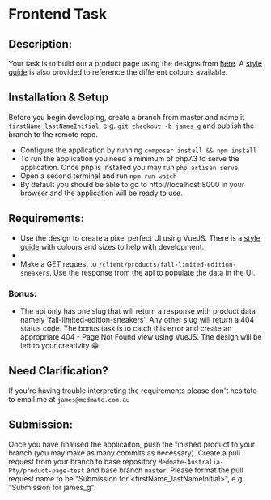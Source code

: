 # Frontend Task

## Description:
Your task is to build out a product page using the designs from [here](./designs/desktop-design.jpg). A [style guide](./style-guide.md) is also provided to reference the different colours available.

## Installation & Setup
Before you begin developing, create a branch from master and name it `firstName_lastNameInitial`, e.g. `git checkout -b james_g` and publish the branch to the remote repo.
- Configure the application by running `composer install && npm install`
- To run the application you need a minimum of php7.3 to serve the application. Once php is installed you may run `php artisan serve`
- Open a second terminal and run `npm run watch`
- By default you should be able to go to http://localhost:8000 in your browser and the application will be ready to use.

## Requirements:
- Use the design to create a pixel perfect UI using VueJS. There is a [style guide](./style-guide.md) with colours and sizes to help with development.
- 
- Make a GET request to `/client/products/fall-limited-edition-sneakers`. Use the response from the api to populate the data in the UI.

### Bonus:
- The api only has one slug that will return a response with product data, namely 'fall-limited-edition-sneakers'. Any other slug will return a 404 status code. The bonus task is to catch this error and create an appropriate 404 - Page Not Found view using VueJS. The design will be left to your creativity 😁.

## Need Clarification?
If you're having trouble interpreting the requirements please don't hesitate to email me at `james@medmate.com.au`

## Submission:
Once you have finalised the applicaiton, push the finished product to your branch (you may make as many commits as necessary). Create a pull request from your branch to base repository `Medmate-Australia-Pty/product-page-test` and base branch `master`. Please format the pull request name to be "Submission for <firstName_lastNameInitial>", e.g. "Submission for james_g".